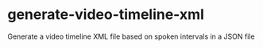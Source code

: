 # generate-video-timeline-xml
Generate a video timeline XML file based on spoken intervals in a JSON file